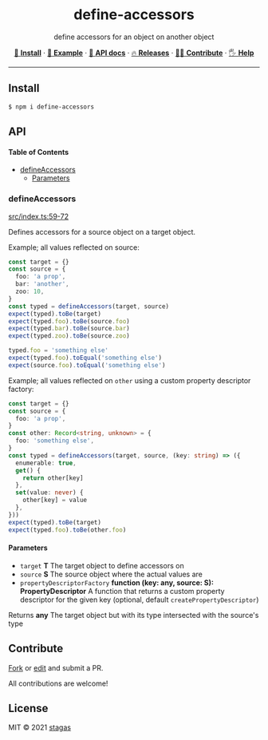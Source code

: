 <h1 align="center">define-accessors</h1>

<p align="center">
define accessors for an object on another object
</p>

<p align="center">
   <a href="#install">        🔧 <strong>Install</strong></a>
 · <a href="#example">        🧩 <strong>Example</strong></a>
 · <a href="#api">            📜 <strong>API docs</strong></a>
 · <a href="https://github.com/stagas/define-accessors/releases"> 🔥 <strong>Releases</strong></a>
 · <a href="#contribute">     💪🏼 <strong>Contribute</strong></a>
 · <a href="https://github.com/stagas/define-accessors/issues">   🖐️ <strong>Help</strong></a>
</p>

***

## Install

```sh
$ npm i define-accessors
```

## API

<!-- Generated by documentation.js. Update this documentation by updating the source code. -->

#### Table of Contents

*   [defineAccessors](#defineaccessors)
    *   [Parameters](#parameters)

### defineAccessors

[src/index.ts:59-72](https://github.com/stagas/define-accessors/blob/95f6e9401b67076377588e17927a3a3c968be44f/src/index.ts#L59-L72 "Source code on GitHub")

Defines accessors for a source object on a target object.

Example; all values reflected on source:

```ts
const target = {}
const source = {
  foo: 'a prop',
  bar: 'another',
  zoo: 10,
}
const typed = defineAccessors(target, source)
expect(typed).toBe(target)
expect(typed.foo).toBe(source.foo)
expect(typed.bar).toBe(source.bar)
expect(typed.zoo).toBe(source.zoo)

typed.foo = 'something else'
expect(typed.foo).toEqual('something else')
expect(source.foo).toEqual('something else')
```

Example; all values reflected on `other` using a custom property descriptor factory:

```ts
const target = {}
const source = {
  foo: 'a prop',
}
const other: Record<string, unknown> = {
  foo: 'something else',
}
const typed = defineAccessors(target, source, (key: string) => ({
  enumerable: true,
  get() {
    return other[key]
  },
  set(value: never) {
    other[key] = value
  },
}))
expect(typed).toBe(target)
expect(typed.foo).toBe(other.foo)
```

#### Parameters

*   `target` **T** The target object to define accessors on
*   `source` **S** The source object where the actual values are
*   `propertyDescriptorFactory` **function (key: any, source: S): PropertyDescriptor** A function that returns a custom property descriptor for the given key (optional, default `createPropertyDescriptor`)

Returns **any** The target object but with its type intersected with the source's type

## Contribute

[Fork](https://github.com/stagas/define-accessors/fork) or
[edit](https://github.dev/stagas/define-accessors) and submit a PR.

All contributions are welcome!

## License

MIT © 2021
[stagas](https://github.com/stagas)
